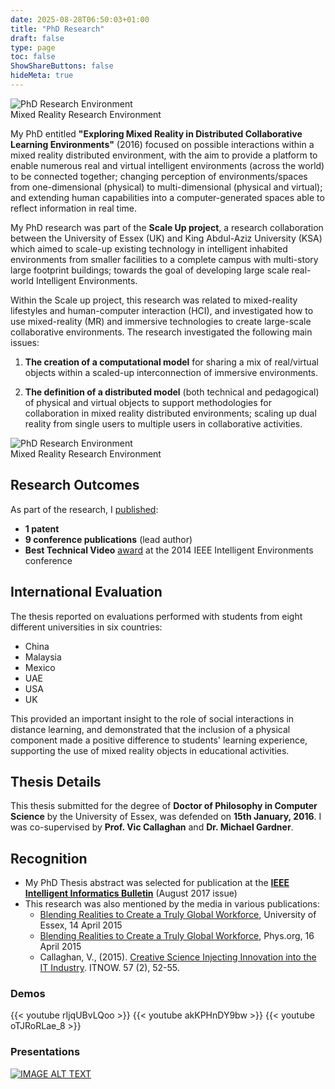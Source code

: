 ```yaml
---
date: 2025-08-28T06:50:03+01:00
title: "PhD Research"
draft: false
type: page
toc: false
ShowShareButtons: false
hideMeta: true
---
```


<div class="img-wrap-left">
<img src="/images/figure8a-300x225.jpg" alt="PhD Research Environment" />
<figcaption>Mixed Reality Research Environment</figcaption>
</div>

My PhD entitled **"Exploring Mixed Reality in Distributed Collaborative Learning Environments"** (2016) focused on possible interactions within a mixed reality distributed environment, with the aim to provide a platform to enable numerous real and virtual intelligent environments (across the world) to be connected together; changing perception of environments/spaces from one-dimensional (physical) to multi-dimensional (physical and virtual); and extending human capabilities into a computer-generated spaces able to reflect information in real time.

My PhD research was part of the **Scale Up project**, a research collaboration between the University of Essex (UK) and King Abdul-Aziz University (KSA) which aimed to scale-up existing technology in intelligent inhabited environments from smaller facilities to a complete campus with multi-story large footprint buildings; towards the goal of developing large scale real-world Intelligent Environments.

Within the Scale up project, this research was related to mixed-reality lifestyles and human-computer interaction (HCI), and investigated how to use mixed-reality (MR) and immersive technologies to create large-scale collaborative environments. The research investigated the following main issues:

1. **The creation of a computational model** for sharing a mix of real/virtual objects within a scaled-up interconnection of immersive environments.

2. **The definition of a distributed model** (both technical and pedagogical) of physical and virtual objects to support methodologies for collaboration in mixed reality distributed environments; scaling up dual reality from single users to multiple users in collaborative activities.

<div class="img-wrap-right">
<img src="/images/idesk_fortito-218x300.jpg" alt="PhD Research Environment" />
<figcaption>Mixed Reality Research Environment</figcaption>
</div>

## Research Outcomes

As part of the research, I [published](/publications/):
- **1 patent**
- **9 conference publications** (lead author)
- **Best Technical Video** [award](/leadership/) at the 2014 IEEE Intelligent Environments conference

## International Evaluation

The thesis reported on evaluations performed with students from eight different universities in six countries:
- China
- Malaysia
- Mexico
- UAE
- USA
- UK

This provided an important insight to the role of social interactions in distance learning, and demonstrated that the inclusion of a physical component made a positive difference to students' learning experience, supporting the use of mixed reality objects in educational activities.

## Thesis Details

This thesis submitted for the degree of **Doctor of Philosophy in Computer Science** by the University of Essex, was defended on **15th January, 2016**. I was co-supervised by **Prof. Vic Callaghan** and **Dr. Michael Gardner**.

## Recognition

- My PhD Thesis abstract was selected for publication at the [**IEEE Intelligent Informatics Bulletin**](http://www.comp.hkbu.edu.hk/~cib/2017/Aug/abstract/iib_vol18no1_abstract.pdf) (August 2017 issue)
- This research was also mentioned by the media in various publications:
    - [Blending Realities to Create a Truly Global Workforce](https://www1.essex.ac.uk/news/event.aspx?e_id=7570), University of Essex, 14 April 2015
    - [Blending Realities to Create a Truly Global Workforce](https://phys.org/news/2015-04-blending-realities-global-workforce.html), Phys.org, 16 April 2015
    - Callaghan, V., (2015). [Creative Science Injecting Innovation into the IT Industry](https://doi.org/10.1093/itnow/bwv050). ITNOW. 57 (2), 52-55.

### Demos

{{< youtube rIjqUBvLQoo >}}
{{< youtube akKPHnDY9bw >}}
{{< youtube oTJRoRLae_8 >}}

### Presentations
[![IMAGE ALT TEXT](/images/demo4.png)](https://es.slideshare.net/slideshow/uc3-m-presentation/22262741)